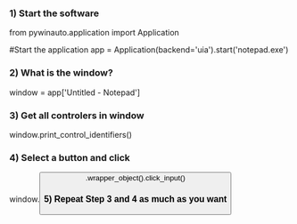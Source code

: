 ### 1) Start the software ###
from pywinauto.application import Application

#Start the application
app = Application(backend='uia').start('notepad.exe')


### 2) What is the window?  ###
window = app['Untitled - Notepad']


### 3) Get all controlers in window  ###
window.print_control_identifiers()


### 4) Select a button and click ###
window.<button info>.wrapper_object().click_input() 
  
  

### 5) Repeat Step 3 and 4 as much as you want ###
